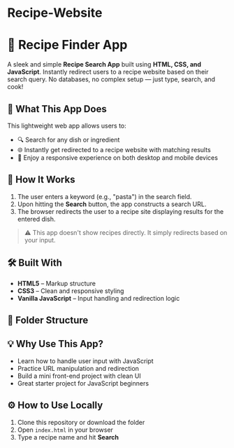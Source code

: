 # Recipe-Website

# 🍲 Recipe Finder App

A sleek and simple **Recipe Search App** built using **HTML, CSS, and JavaScript**. Instantly redirect users to a recipe website based on their search query. No databases, no complex setup — just type, search, and cook!


## 🎯 What This App Does

This lightweight web app allows users to:

- 🔍 Search for any dish or ingredient
- 🌐 Instantly get redirected to a recipe website with matching results
- 📱 Enjoy a responsive experience on both desktop and mobile devices

## 🧠 How It Works

1. The user enters a keyword (e.g., "pasta") in the search field.
2. Upon hitting the **Search** button, the app constructs a search URL.
3. The browser redirects the user to a recipe site displaying results for the entered dish.

> ⚠️ This app doesn't show recipes directly. It simply redirects based on your input.

## 🛠️ Built With

- **HTML5** – Markup structure
- **CSS3** – Clean and responsive styling
- **Vanilla JavaScript** – Input handling and redirection logic

## 📁 Folder Structure


## 💡 Why Use This App?

- Learn how to handle user input with JavaScript
- Practice URL manipulation and redirection
- Build a mini front-end project with clean UI
- Great starter project for JavaScript beginners

## ⚙️ How to Use Locally

1. Clone this repository or download the folder
2. Open `index.html` in your browser
3. Type a recipe name and hit **Search**

